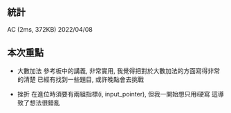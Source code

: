 ## 統計
AC (2ms, 372KB)
2022/04/08

## 本次重點
- 大數加法
參考板中的講義, 非常實用, 我覺得把對於大數加法的方面寫得非常的清楚
已經有找到一些題目, 或許晚點會去挑戰

- 挫折
在進位時須要有兩組指標(i, input_pointer), 但我一開始想只用i硬寫
這導致了想法很錯亂